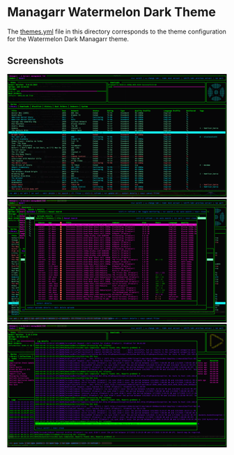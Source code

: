 # Managarr Watermelon Dark Theme
The [themes.yml](./themes.yml) file in this directory corresponds to the theme configuration for the Watermelon Dark Managarr 
theme.

## Screenshots

![sonarr-library](./sonarr_library.png)
![manual-episode-search](./manual_episode_search.png)
![radarr-system](./radarr_system.png)